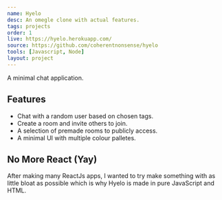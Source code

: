 ```yaml
---
name: Hyelo
desc: An omegle clone with actual features.
tags: projects
order: 1
live: https://hyelo.herokuapp.com/
source: https://github.com/coherentnonsense/hyelo
tools: [Javascript, Node]
layout: project
---
```

A minimal chat application.

## Features

- Chat with a random user based on chosen tags.
- Create a room and invite others to join.
- A selection of premade rooms to publicly access.
- A minimal UI with multiple colour palletes.

## No More React (Yay)

After making many ReactJs apps, I wanted to try make something with as little bloat as possible which is why Hyelo is made in pure JavaScript and HTML.